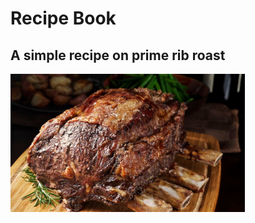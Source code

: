 # Recipe Book
## A simple recipe on prime rib roast
![prime-rib-roast-image](images/prime-rib-roast-image.png)